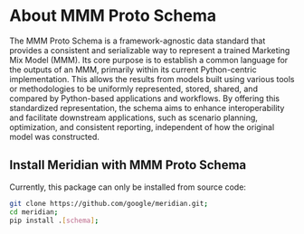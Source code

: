 # About MMM Proto Schema

The MMM Proto Schema is a framework-agnostic data standard that provides a
consistent and serializable way to represent a trained Marketing Mix Model
(MMM). Its core purpose is to establish a common language for the outputs of an
MMM, primarily within its current Python-centric implementation. This allows the
results from models built using various tools or methodologies to be uniformly
represented, stored, shared, and compared by Python-based applications and
workflows. By offering this standardized representation, the schema aims to
enhance interoperability and facilitate downstream applications, such as scenario
planning, optimization, and consistent reporting, independent of how the original
model was constructed.

## Install Meridian with MMM Proto Schema
Currently, this package can only be installed from source code:
```sh
git clone https://github.com/google/meridian.git;
cd meridian;
pip install .[schema];
```
